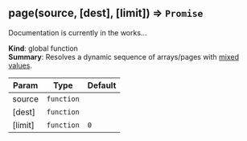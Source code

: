 <a name="page"></a>
## page(source, [dest], [limit]) ⇒ <code>Promise</code>
Documentation is currently in the works...

**Kind**: global function  
**Summary**: Resolves a dynamic sequence of arrays/pages with <a href="https://github.com/vitaly-t/spex/wiki/Mixed-Values">mixed values</a>.  
<table>
  <thead>
    <tr>
      <th>Param</th><th>Type</th><th>Default</th>
    </tr>
  </thead>
  <tbody>
<tr>
    <td>source</td><td><code>function</code></td><td></td>
    </tr><tr>
    <td>[dest]</td><td><code>function</code></td><td></td>
    </tr><tr>
    <td>[limit]</td><td><code>function</code></td><td><code>0</code></td>
    </tr>  </tbody>
</table>

